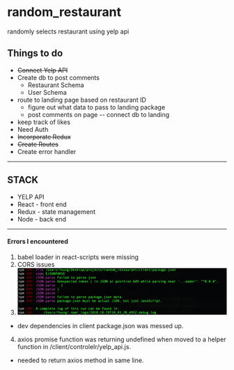 # random_restaurant
randomly selects restaurant using yelp api

## Things to do
* ~~Connect Yelp API~~
* Create db to post comments
  * Restaurant Schema
  * User Schema
* route to landing page based on restaurant ID
  * figure out what data to pass to landing package
  * post comments on page -- connect db to landing
* keep track of likes
* Need Auth
* ~~Incorporate Redux~~
* ~~Create Routes~~
* Create error handler


---------------------------------------------------
## STACK
* YELP API
* React - front end
* Redux - state management
* Node - back end


--------------------------------------------------
#### Errors I encountered
1. babel loader in react-scripts were missing
2. CORS issues
3. ![npm error message Package issues](./error_pics/npmError.png)
  * dev dependencies in client package.json was messed up.
4. axios promise function was returning undefined when moved to a helper function in /client/controlelr/yelp_api.js.
  * needed to return axios method in same line. 
